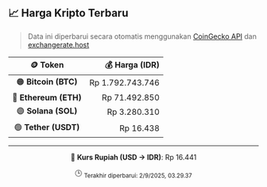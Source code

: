 

<!-- HARGA_KRIPTO -->
## 📈 Harga Kripto Terbaru

> Data ini diperbarui secara otomatis menggunakan [CoinGecko API](https://www.coingecko.com/) dan [exchangerate.host](https://exchangerate.host/)

<div align="center">

| 🪙 Token | 💰 Harga (IDR) |
|:------:|---------------:|
| 🟠 **Bitcoin (BTC)**   | Rp 1.792.743.746 |
| 🔵 **Ethereum (ETH)**  | Rp 71.492.850 |
| 🟣 **Solana (SOL)**    | Rp 3.280.310 |
| 🟢 **Tether (USDT)**   | Rp 16.438 |

---

💱 **Kurs Rupiah (USD → IDR)**: Rp 16.441

🕒 <sub>Terakhir diperbarui: 2/9/2025, 03.29.37</sub>

</div>
<!-- /HARGA_KRIPTO -->